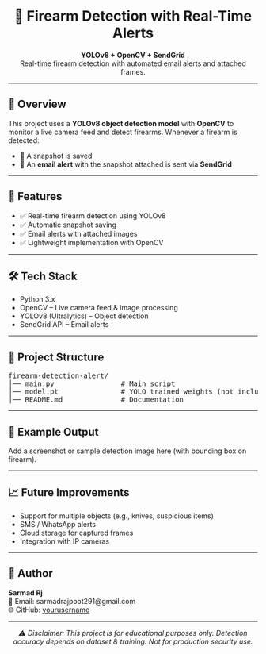 <h1 align="center">🔫 Firearm Detection with Real-Time Alerts</h1>

<p align="center">
  <b>YOLOv8 + OpenCV + SendGrid</b><br>
  Real-time firearm detection with automated email alerts and attached frames.
</p>

<hr>

<h2>📖 Overview</h2>
<p>
This project uses a <b>YOLOv8 object detection model</b> with <b>OpenCV</b> to monitor a live camera feed and detect firearms.
Whenever a firearm is detected:
</p>
<ul>
  <li>📸 A snapshot is saved</li>
  <li>📧 An <b>email alert</b> with the snapshot attached is sent via <b>SendGrid</b></li>
</ul>

<hr>

<h2>🌟 Features</h2>
<ul>
  <li>✅ Real-time firearm detection using YOLOv8</li>
  <li>✅ Automatic snapshot saving</li>
  <li>✅ Email alerts with attached images</li>
  <li>✅ Lightweight implementation with OpenCV</li>
</ul>

<hr>

<h2>🛠️ Tech Stack</h2>
<ul>
  <li>Python 3.x</li>
  <li>OpenCV – Live camera feed & image processing</li>
  <li>YOLOv8 (Ultralytics) – Object detection</li>
  <li>SendGrid API – Email alerts</li>
</ul>

<hr>

<h2>📂 Project Structure</h2>
<pre>
firearm-detection-alert/
│── main.py                # Main script
│── model.pt               # YOLO trained weights (not included in repo)
│── README.md              # Documentation
</pre>

<hr>

<h2>📸 Example Output</h2>
<p>Add a screenshot or sample detection image here (with bounding box on firearm).</p>

<hr>

<h2>📈 Future Improvements</h2>
<ul>
  <li>Support for multiple objects (e.g., knives, suspicious items)</li>
  <li>SMS / WhatsApp alerts</li>
  <li>Cloud storage for captured frames</li>
  <li>Integration with IP cameras</li>
</ul>

<hr>

<h2>👤 Author</h2>
<p>
<b>Sarmad Rj</b><br>
📧 Email: sarmadrajpoot291@gmail.com <br>
🌐 GitHub: <a href="https://github.com/yourusername">yourusername</a>
</p>

<hr>

<p align="center"><i>⚠️ Disclaimer: This project is for educational purposes only. Detection accuracy depends on dataset & training. Not for production security use.</i></p>
